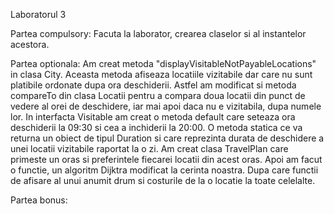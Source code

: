 Laboratorul 3

Partea compulsory:
Facuta la laborator, crearea claselor si al instantelor acestora.

Partea optionala:
    Am creat metoda "displayVisitableNotPayableLocations" in clasa City.
Aceasta metoda afiseaza locatiile vizitabile dar care nu sunt platibile ordonate dupa 
ora deschiderii. Astfel am modificat si metoda compareTo din clasa Locatii pentru a
compara doua locatii din punct de vedere al orei de deschidere, iar mai apoi daca nu e 
vizitabila, dupa numele lor.
    In interfacta Visitable am creat o metoda default care seteaza ora deschiderii la 09:30 
si cea a inchiderii la 20:00.
    O metoda statica ce va returna un obiect de tipul Duration si care reprezinta durata de
deschidere a unei locatii vizitabile raportat la o zi.
    Am creat clasa TravelPlan care primeste un oras si preferintele fiecarei locatii din acest oras.
Apoi am facut o functie, un algoritm Dijktra modificat la cerinta noastra. Dupa care functii
de afisare al unui anumit drum si costurile de la o locatie la toate celelalte.

Partea bonus:
 
